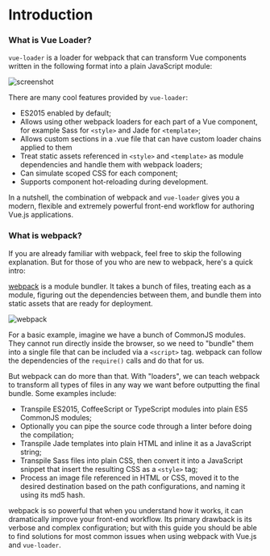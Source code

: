 # Introduction

### What is Vue Loader?

`vue-loader` is a loader for webpack that can transform Vue components written in the following format into a plain JavaScript module:

![screenshot](http://blog.evanyou.me/images/vue-component.png)

There are many cool features provided by `vue-loader`:

- ES2015 enabled by default;
- Allows using other webpack loaders for each part of a Vue component, for example Sass for `<style>` and Jade for `<template>`;
- Allows custom sections in a .vue file that can have custom loader chains applied to them
- Treat static assets referenced in `<style>` and `<template>` as module dependencies and handle them with webpack loaders;
- Can simulate scoped CSS for each component;
- Supports component hot-reloading during development.

In a nutshell, the combination of webpack and `vue-loader` gives you a modern, flexible and extremely powerful front-end workflow for authoring Vue.js applications.

### What is webpack?

If you are already familiar with webpack, feel free to skip the following explanation. But for those of you who are new to webpack, here's a quick intro:

[webpack](https://webpack.github.io/) is a module bundler. It takes a bunch of files, treating each as a module, figuring out the dependencies between them, and bundle them into static assets that are ready for deployment.

![webpack](https://webpack.github.io/assets/what-is-webpack.png)

For a basic example, imagine we have a bunch of CommonJS modules. They cannot run directly inside the browser, so we need to "bundle" them into a single file that can be included via a `<script>` tag. webpack can follow the dependencies of the `require()` calls and do that for us.

But webpack can do more than that. With "loaders", we can teach webpack to transform all types of files in any way we want before outputting the final bundle. Some examples include:

- Transpile ES2015, CoffeeScript or TypeScript modules into plain ES5 CommonJS modules;
- Optionally you can pipe the source code through a linter before doing the compilation;
- Transpile Jade templates into plain HTML and inline it as a JavaScript string;
- Transpile Sass files into plain CSS, then convert it into a JavaScript snippet that insert the resulting CSS as a `<style>` tag;
- Process an image file referenced in HTML or CSS, moved it to the desired destination based on the path configurations, and naming it using its md5 hash.

webpack is so powerful that when you understand how it works, it can dramatically improve your front-end workflow. Its primary drawback is its verbose and complex configuration; but with this guide you should be able to find solutions for most common issues when using webpack with Vue.js and `vue-loader`.
